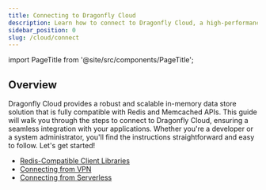 ```yaml
---
title: Connecting to Dragonfly Cloud
description: Learn how to connect to Dragonfly Cloud, a high-performance in-memory data store compatible with Redis and Memcached APIs. Follow our guide to get started seamlessly.
sidebar_position: 0
slug: /cloud/connect
---
```


import PageTitle from '@site/src/components/PageTitle';

## Overview

<PageTitle title="Connecting to Dragonfly Cloud" />

Dragonfly Cloud provides a robust and scalable in-memory data store solution that is fully compatible with Redis and Memcached APIs. This guide will walk you through the steps to connect to Dragonfly Cloud, ensuring a seamless integration with your applications. Whether you're a developer or a system administrator, you'll find the instructions straightforward and easy to follow. Let's get started!

- [Redis-Compatible Client Libraries](redis-clients.md)
- [Connecting from VPN](vpn/vpn.md)
- [Connecting from Serverless](serverless/serverless.md)
